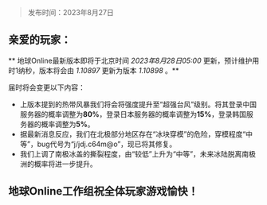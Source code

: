 > 发布时间：2023年8月27日

## 亲爱的玩家：

** 地球Online最新版本即将于北京时间 _2023年8月28日05:00_ 更新，预计维护用时1纳秒，版本将会由 _1.10897_ 更新为版本 _1.10898_ 。**

届时将会变更以下内容：

* 上版本提到的热带风暴我们将会将强度提升至“超强台风”级别。将其登录中国服务器的概率调整为**80%**，登录日本服务器的概率调整为**15%**，登录韩国服务器的概率调整为**5%**。
* 据最新消息反应，我们在北极部分地区存在“冰块穿模”的危险，穿模程度“中等”，bug代号为“j/jdj.c64m@o”，现已将其修复。
* 我们上调了南极冰盖的撕裂程度，由“较低”上升为“中等”，未来冰陆脱离南极洲的概率将进一步提升。

## 地球Online工作组祝全体玩家游戏愉快！